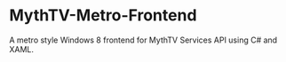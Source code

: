 MythTV-Metro-Frontend
===================

A metro style Windows 8 frontend for MythTV Services API using C# and XAML.
